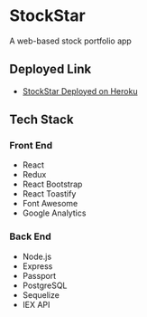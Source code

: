 # StockStar

A web-based stock portfolio app

## Deployed Link

- [StockStar Deployed on Heroku](https://stockstar-cn.herokuapp.com)

## Tech Stack

### Front End

- React
- Redux
- React Bootstrap
- React Toastify
- Font Awesome
- Google Analytics

### Back End

- Node.js
- Express
- Passport
- PostgreSQL
- Sequelize
- IEX API
